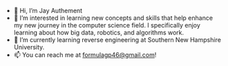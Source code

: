 - 👋 Hi, I’m Jay Authement
- 👀 I’m interested in learning new concepts and skills that help enhance my new journey in the computer science field. I specifically enjoy learning about how big data, robotics, and algorithms work.
- 🌱 I’m currently learning reverse engineering at Southern New Hampshire University.
- 📫 You can reach me at formulagp46@gmail.com!

<!---
formulagp/formulagp is a ✨ special ✨ repository because its `README.md` (this file) appears on your GitHub profile.
You can click the Preview link to take a look at your changes.
--->
